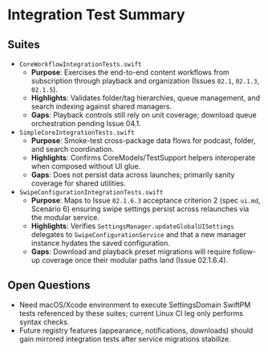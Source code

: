 # Integration Test Summary

## Suites
- `CoreWorkflowIntegrationTests.swift`
  - **Purpose**: Exercises the end-to-end content workflows from subscription through playback and organization (Issues `02.1`, `02.1.3`, `02.1.5`).
  - **Highlights**: Validates folder/tag hierarchies, queue management, and search indexing against shared managers.
  - **Gaps**: Playback controls still rely on unit coverage; download queue orchestration pending Issue 04.1.
- `SimpleCoreIntegrationTests.swift`
  - **Purpose**: Smoke-test cross-package data flows for podcast, folder, and search coordination.
  - **Highlights**: Confirms CoreModels/TestSupport helpers interoperate when composed without UI glue.
  - **Gaps**: Does not persist data across launches; primarily sanity coverage for shared utilities.
- `SwipeConfigurationIntegrationTests.swift`
  - **Purpose**: Maps to Issue `02.1.6.3` acceptance criterion 2 (spec `ui.md`, Scenario 6) ensuring swipe settings persist across relaunches via the modular service.
  - **Highlights**: Verifies `SettingsManager.updateGlobalUISettings` delegates to `SwipeConfigurationService` and that a new manager instance hydates the saved configuration.
  - **Gaps**: Download and playback preset migrations will require follow-up coverage once their modular paths land (Issue 02.1.6.4).

## Open Questions
- Need macOS/Xcode environment to execute SettingsDomain SwiftPM tests referenced by these suites; current Linux CI leg only performs syntax checks.
- Future registry features (appearance, notifications, downloads) should gain mirrored integration tests after service migrations stabilize.
